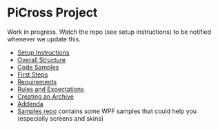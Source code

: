 # PiCross Project

Work in progress. Watch the repo (see setup instructions) to be notified whenever we update this.

* [Setup Instructions](docs/setup.md)
* [Overall Structure](docs/overall-structure.md)
* [Code Samples](docs/cookbook.md)
* [First Steps](docs/first-steps.md)
* [Requirements](docs/requirements.md)
* [Rules and Expectations](docs/rules.md)
* [Creating an Archive](docs/archive.md)
* [Addenda](docs/addenda.md)
* [Samples repo](https://github.com/fvogels/samples) contains some WPF samples that could help you (especially screens and skins)